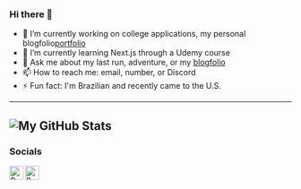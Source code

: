 ### Hi there 👋

- 🔭 I’m currently working on college applications, my personal blogfolio[portfolio]
- 🌱 I’m currently learning Next.js through a Udemy course
- 💬 Ask me about my last run, adventure, or my [blogfolio][portfolio]
- 📫 How to reach me: email, number, or Discord
- ⚡ Fun fact: I'm Brazilian and recently came to the U.S.

---
![My GitHub Stats](https://github-readme-stats.vercel.app/api?username=rafaelolal&show_icons=true&theme=prussian)
---

### Socials

[<img align="left" alt="Rafael | Resume" width="25px" src="https://img.icons8.com/color/48/null/resume.png"/>][resume]
[<img align="left" alt="Rafael | Resume" width="25px" src="https://img.icons8.com/fluency/48/null/linkedin.png"/>][linkedin]

[resume]: https://ralmeida.dev/blog/resume
[linkedin]: https://www.linkedin.com/in/rafael-almeida-386bb0202/
[portfolio]: https://ralmeida.dev

